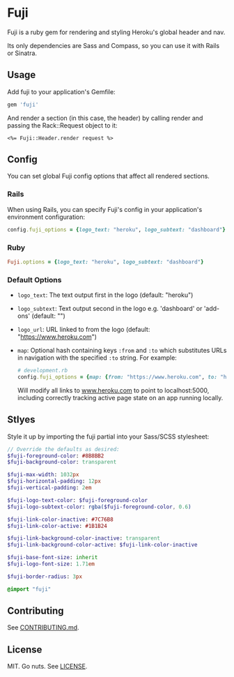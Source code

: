 Fuji
====

Fuji is a ruby gem for rendering and styling Heroku's global header and nav.

Its only dependencies are Sass and Compass, so you can use it with Rails or Sinatra.

Usage
-----

Add fuji to your application's Gemfile:

```ruby
gem 'fuji'
```

And render a section (in this case, the header) by calling render and passing the Rack::Request object to it:

```erb
<%= Fuji::Header.render request %>
```

Config
------

You can set global Fuji config options that affect all rendered sections.

### Rails

When using Rails, you can specify Fuji's config in your application's environment configuration: 

```ruby
config.fuji_options = {logo_text: "heroku", logo_subtext: "dashboard"}
```

### Ruby

```ruby
Fuji.options = {logo_text: "heroku", logo_subtext: "dashboard"}
```

### Default Options

* `logo_text`: The text output first in the logo (default: "heroku")
* `logo_subtext`: Text output second in the logo e.g. 'dashboard' or 'add-ons' (default: "")
* `logo_url`: URL linked to from the logo (default: "https://www.heroku.com") 
* `map`: Optional hash containing keys `:from` and `:to` which substitutes URLs in navigation with the specified `:to` string. For example:

  ```ruby
  # development.rb
  config.fuji_options = {map: {from: "https://www.heroku.com", to: "http://localhost:5000"}}
  ```

  Will modify all links to www.heroku.com to point to localhost:5000, including correctly tracking active page state on an app running locally.

Stlyes
------

Style it up by importing the fuji partial into your Sass/SCSS stylesheet:

```sass
// Override the defaults as desired:
$fuji-foreground-color: #8B8BB2
$fuji-background-color: transparent

$fuji-max-width: 1032px
$fuji-horizontal-padding: 12px
$fuji-vertical-padding: 2em

$fuji-logo-text-color: $fuji-foreground-color
$fuji-logo-subtext-color: rgba($fuji-foreground-color, 0.6)

$fuji-link-color-inactive: #7C76B8
$fuji-link-color-active: #1B1B24

$fuji-link-background-color-inactive: transparent
$fuji-link-background-color-active: $fuji-link-color-inactive

$fuji-base-font-size: inherit
$fuji-logo-font-size: 1.71em

$fuji-border-radius: 3px

@import "fuji"
```

## Contributing

See [CONTRIBUTING.md](CONTRIBUTING.md).

## License

MIT. Go nuts. See [LICENSE](LICENSE).
